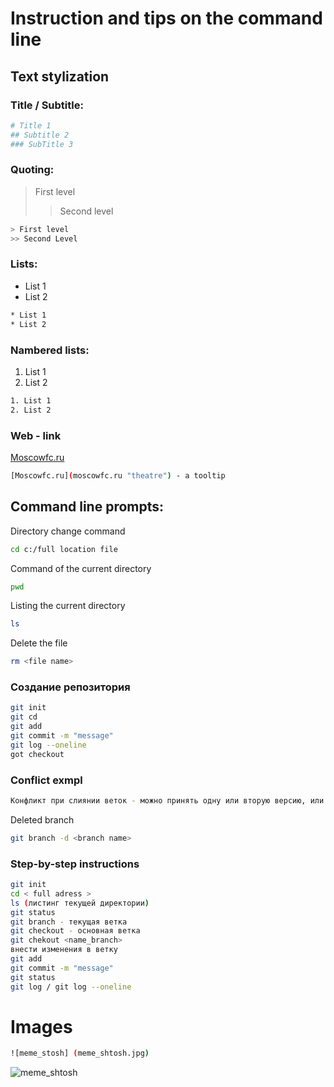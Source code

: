 # Instruction and tips on the command line

## Text stylization

### Title / Subtitle:

``` sh
# Title 1 
## Subtitle 2
### SubTitle 3
```

### Quoting:

> First level 
>> Second level

``` sh
> First level
>> Second Level
```

### Lists:

* List 1 
* List 2 

``` sh
* List 1
* List 2
```
### Nambered lists: 

1. List 1
2. List 2

``` sh
1. List 1
2. List 2
```

### Web - link

[Moscowfc.ru](moscowfc.ru "theatre")

``` sh
[Moscowfc.ru](moscowfc.ru "theatre") - a tooltip
```

## Command line prompts:

Directory change command
``` sh
cd c:/full location file
```

Command of the current directory
``` sh
pwd
```

Listing the current directory
``` sh 
ls
```

Delete the file
``` sh
rm <file name>
```

### Cоздание репозитория

```sh
git init
git cd
git add
git commit -m "message"
git log --oneline
got checkout
```

### Conflict exmpl

```sh
Конфликт при слиянии веток - можно принять одну или вторую версию, или сразу обе. Так же можно внести изменения вручную
```
Deleted branch
```sh
git branch -d <branch name>
```

### Step-by-step instructions
```sh
git init
cd < full adress >
ls (листинг текущей директории)
git status
git branch - текущая ветка
git checkout - основная ветка
git chekout <name_branch>
внести изменения в ветку
git add
git commit -m "message"
git status
git log / git log --oneline
```
# Images
```sh
![meme_stosh] (meme_shtosh.jpg)
```

![meme_shtosh](meme_shtosh.jpg)